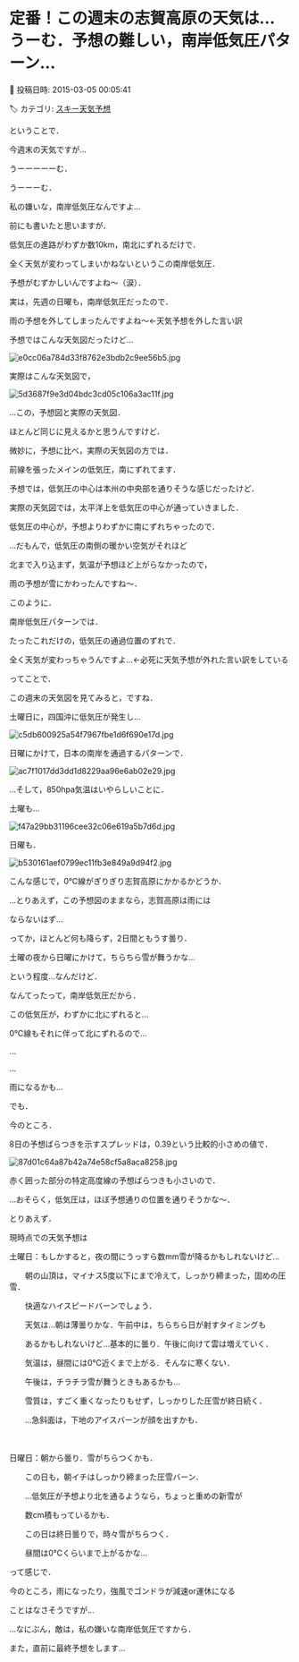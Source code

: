 # 定番！この週末の志賀高原の天気は…うーむ．予想の難しい，南岸低気圧パターン…

📅 投稿日時: 2015-03-05 00:05:41

🏷️ カテゴリ: [スキー天気予想](c6554f5c3c106093b511a8daae23757e8.md)

ということで．


今週末の天気ですが…





うーーーーーむ．


うーーーむ．


私の嫌いな，南岸低気圧なんですよ…





前にも書いたと思いますが．


低気圧の進路がわずか数10km，南北にずれるだけで．


全く天気が変わってしまいかねないというこの南岸低気圧．


予想がむずかしいんですよね～（涙）．





実は，先週の日曜も，南岸低気圧だったので．


雨の予想を外してしまったんですよね～←天気予想を外した言い訳





予想ではこんな天気図だったけど…




![e0cc06a784d33f8762e3bdb2c9ee56b5.jpg](images/e0cc06a784d33f8762e3bdb2c9ee56b5.jpg)




実際はこんな天気図で，




![5d3687f9e3d04bdc3cd05c106a3ac11f.jpg](images/5d3687f9e3d04bdc3cd05c106a3ac11f.jpg)




…この，予想図と実際の天気図．


ほとんど同じに見えるかと思うんですけど．


微妙に，予想に比べ，実際の天気図の方では．


前線を張ったメインの低気圧，南にずれてます．


予想では，低気圧の中心は本州の中央部を通りそうな感じだったけど．


実際の天気図では，太平洋上を低気圧の中心が通っていきました．





低気圧の中心が，予想よりわずかに南にずれちゃったので．


…だもんで，低気圧の南側の暖かい空気がそれほど


北まで入り込まず，気温が予想ほど上がらなかったので，


雨の予想が雪にかわったんですね～．





このように．


南岸低気圧パターンでは．


たったこれだけの，低気圧の通過位置のずれで．


全く天気が変わっちゃうんですよ…←必死に天気予想が外れた言い訳をしている





ってことで．


この週末の天気図を見てみると，ですね．


土曜日に，四国沖に低気圧が発生し…




![c5db600925a54f7967fbe1d6f690e17d.jpg](images/c5db600925a54f7967fbe1d6f690e17d.jpg)




日曜にかけて，日本の南岸を通過するパターンで．




![ac7f1017dd3dd1d8229aa96e6ab02e29.jpg](images/ac7f1017dd3dd1d8229aa96e6ab02e29.jpg)







…そして，850hpa気温はいやらしいことに．


土曜も…




![f47a29bb31196cee32c06e619a5b7d6d.jpg](images/f47a29bb31196cee32c06e619a5b7d6d.jpg)




日曜も．




![b530161aef0799ec11fb3e849a9d94f2.jpg](images/b530161aef0799ec11fb3e849a9d94f2.jpg)




こんな感じで，0℃線がぎりぎり志賀高原にかかるかどうか．





…とりあえず，この予想図のままなら，志賀高原は雨には


ならないはず…


ってか，ほとんど何も降らず，2日間ともうす曇り．


土曜の夜から日曜にかけて，ちらちら雪が舞うかな…


という程度…なんだけど．





なんてったって，南岸低気圧だから．


この低気圧が，わずかに北にずれると…


0℃線もそれに伴って北にずれるので…


…


…


雨になるかも…





でも．


今のところ．


8日の予想ばらつきを示すスプレッドは，0.39という比較的小さめの値で．




![87d01c64a87b42a74e58cf5a8aca8258.jpg](images/87d01c64a87b42a74e58cf5a8aca8258.jpg)




赤く囲った部分の特定高度線の予想ばらつきも小さいので．


…おそらく，低気圧は，ほぼ予想通りの位置を通りそうかな～．





とりあえず．


現時点での天気予想は





土曜日：もしかすると，夜の間にうっすら数mm雪が降るかもしれないけど…


　　朝の山頂は，マイナス5度以下にまで冷えて，しっかり締まった，固めの圧雪．


　　快適なハイスピードバーンでしょう．


　　天気は…朝は薄曇りかな．午前中は，ちらちら日が射すタイミングも


　　あるかもしれないけど…基本的に曇り．午後に向けて雲は増えていく．


　　気温は，昼間には0℃近くまで上がる．そんなに寒くない．


　　午後は，チラチラ雪が舞うときもあるかも…


　　雪質は，すごく重くなったりもせず，しっかりした圧雪が終日続く．


　　…急斜面は，下地のアイスバーンが顔を出すかも．


　　


日曜日：朝から曇り．雪がちらつくかも．


　　この日も，朝イチはしっかり締まった圧雪バーン．


　　…低気圧が予想より北を通るようなら，ちょっと重めの新雪が


　　数cm積もっているかも．


　　この日は終日曇りで，時々雪がちらつく．


　　昼間は0℃くらいまで上がるかな…





って感じで．


今のところ，雨になったり，強風でゴンドラが減速or運休になる


ことはなさそうですが…





…なにぶん，敵は，私の嫌いな南岸低気圧ですから．


また，直前に最終予想をします…
